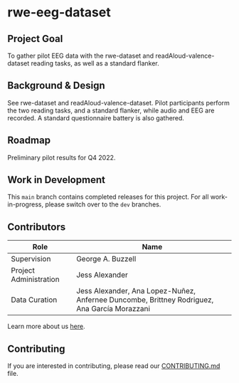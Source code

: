 # rwe-eeg-dataset

## Project Goal
To gather pilot EEG data with the rwe-dataset and readAloud-valence-dataset reading tasks, as well as a standard flanker.


## Background & Design
See rwe-dataset and readAloud-valence-dataset.  Pilot participants perform the two reading tasks, and a standard flanker, while audio and EEG are recorded.  A standard questionnaire battery is also gathered.


## Roadmap
Preliminary pilot results for Q4 2022.


## Work in Development
This `main` branch contains completed releases for this project. For all work-in-progress, please switch over to the `dev` branches.


## Contributors
| Role | Name |
| ---  | ---  |
| Supervision | George A. Buzzell |
| Project Administration | Jess Alexander |
| Data Curation | Jess Alexander, Ana Lopez-Nuñez, Anfernee Duncombe, Brittney Rodriguez, Ana García Morazzani |

Learn more about us [here](https://www.ndclab.com/people).

## Contributing
If you are interested in contributing, please read our [CONTRIBUTING.md](CONTRIBUTING.md) file.
